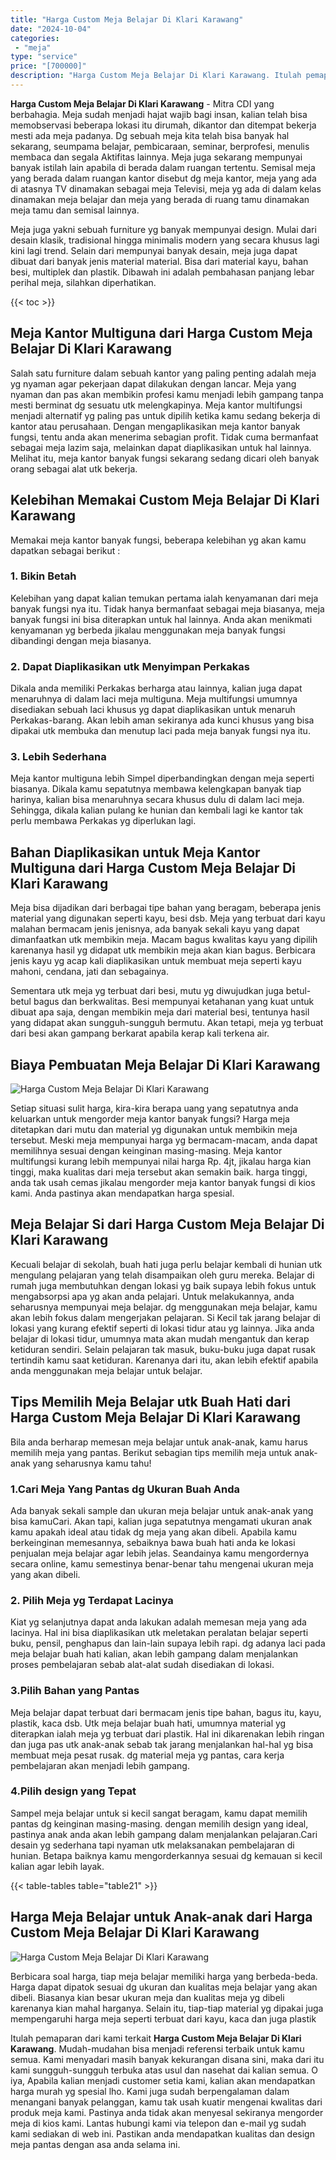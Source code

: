 ```yaml
---
title: "Harga Custom Meja Belajar Di Klari Karawang"
date: "2024-10-04"
categories:
 - "meja"
type: "service"
price: "[700000]"
description: "Harga Custom Meja Belajar Di Klari Karawang. Itulah pemaparan dari kami terkait **Harga Custom Meja Belajar Di Klari Karawang**. Mudah-mudahan bisa menjadi r..."
---
```


**Harga Custom Meja Belajar Di Klari Karawang** - Mitra CDI yang berbahagia. Meja sudah menjadi hajat wajib bagi insan, kalian telah bisa memobservasi beberapa lokasi itu dirumah, dikantor dan ditempat bekerja mesti ada meja padanya. Dg sebuah meja kita telah bisa banyak hal sekarang, seumpama belajar, pembicaraan, seminar, berprofesi, menulis membaca dan segala Aktifitas lainnya. Meja juga sekarang mempunyai banyak istilah lain apabila di berada dalam ruangan tertentu. Semisal meja yang berada dalam ruangan kantor disebut dg meja kantor, meja yang ada di atasnya TV dinamakan sebagai meja Televisi, meja yg ada di dalam kelas dinamakan meja belajar dan meja yang berada di ruang tamu dinamakan meja tamu dan semisal lainnya.

Meja juga yakni sebuah furniture yg banyak mempunyai design. Mulai dari desain klasik, tradisional hingga minimalis modern yang secara khusus lagi kini lagi trend. Selain dari mempunyai banyak desain, meja juga dapat dibuat dari banyak jenis material material. Bisa dari material kayu, bahan besi, multiplek dan plastik. Dibawah ini adalah pembahasan panjang lebar perihal meja, silahkan diperhatikan.

{{< toc >}}

## Meja Kantor Multiguna dari Harga Custom Meja Belajar Di Klari Karawang

Salah satu furniture dalam sebuah kantor yang paling penting adalah meja yg nyaman agar pekerjaan dapat dilakukan dengan lancar. Meja yang nyaman dan pas akan membikin profesi kamu menjadi lebih gampang tanpa mesti berminat dg sesuatu utk melengkapinya. Meja kantor multifungsi menjadi alternatif yg paling pas untuk dipilih ketika kamu sedang bekerja di kantor atau perusahaan. Dengan mengaplikasikan meja kantor banyak fungsi, tentu anda akan menerima sebagian profit. Tidak cuma bermanfaat sebagai meja lazim saja, melainkan dapat diaplikasikan untuk hal lainnya. Melihat itu, meja kantor banyak fungsi sekarang sedang dicari oleh banyak orang sebagai alat utk bekerja.

## Kelebihan Memakai Custom Meja Belajar Di Klari Karawang

Memakai meja kantor banyak fungsi, beberapa kelebihan yg akan kamu dapatkan sebagai berikut :

### 1\. Bikin Betah

Kelebihan yang dapat kalian temukan pertama ialah kenyamanan dari meja banyak fungsi nya itu. Tidak hanya bermanfaat sebagai meja biasanya, meja banyak fungsi ini bisa diterapkan untuk hal lainnya. Anda akan menikmati kenyamanan yg berbeda jikalau menggunakan meja banyak fungsi dibandingi dengan meja biasanya.

### 2\. Dapat Diaplikasikan utk Menyimpan Perkakas

Dikala anda memiliki Perkakas berharga atau lainnya, kalian juga dapat menaruhnya di dalam laci meja multiguna. Meja multifungsi umumnya disediakan sebuah laci khusus yg dapat diaplikasikan untuk menaruh Perkakas-barang. Akan lebih aman sekiranya ada kunci khusus yang bisa dipakai utk membuka dan menutup laci pada meja banyak fungsi nya itu.

### 3\. Lebih Sederhana

Meja kantor multiguna lebih Simpel diperbandingkan dengan meja seperti biasanya. Dikala kamu sepatutnya membawa kelengkapan banyak tiap harinya, kalian bisa menaruhnya secara khusus dulu di dalam laci meja. Sehingga, dikala kalian pulang ke hunian dan kembali lagi ke kantor tak perlu membawa Perkakas yg diperlukan lagi.

## Bahan Diaplikasikan untuk Meja Kantor Multiguna dari Harga Custom Meja Belajar Di Klari Karawang

Meja bisa dijadikan dari berbagai tipe bahan yang beragam, beberapa jenis material yang digunakan seperti kayu, besi dsb. Meja yang terbuat dari kayu malahan bermacam jenis jenisnya, ada banyak sekali kayu yang dapat dimanfaatkan utk membikin meja. Macam bagus kwalitas kayu yang dipilih karenanya hasil yg didapat utk membikin meja akan kian bagus. Berbicara jenis kayu yg acap kali diaplikasikan untuk membuat meja seperti kayu mahoni, cendana, jati dan sebagainya.

Sementara utk meja yg terbuat dari besi, mutu yg diwujudkan juga betul-betul bagus dan berkwalitas. Besi mempunyai ketahanan yang kuat untuk dibuat apa saja, dengan membikin meja dari material besi, tentunya hasil yang didapat akan sungguh-sungguh bermutu. Akan tetapi, meja yg terbuat dari besi akan gampang berkarat apabila kerap kali terkena air.

## Biaya Pembuatan Meja Belajar Di Klari Karawang

![Harga Custom Meja Belajar Di Klari Karawang](/images/meja/meja-dewasa-007.jpg)

Setiap situasi sulit harga, kira-kira berapa uang yang sepatutnya anda keluarkan untuk mengorder meja kantor banyak fungsi? Harga meja ditetapkan dari mutu dan material yg digunakan untuk membikin meja tersebut. Meski meja mempunyai harga yg bermacam-macam, anda dapat memilihnya sesuai dengan keinginan masing-masing. Meja kantor multifungsi kurang lebih mempunyai nilai harga Rp. 4jt, jikalau harga kian tinggi, maka kualitas dari meja tersebut akan semakin baik. harga tinggi, anda tak usah cemas jikalau mengorder meja kantor banyak fungsi di kios kami. Anda pastinya akan mendapatkan harga spesial.

## Meja Belajar Si dari Harga Custom Meja Belajar Di Klari Karawang

Kecuali belajar di sekolah, buah hati juga perlu belajar kembali di hunian utk mengulang pelajaran yang telah disampaikan oleh guru mereka. Belajar di rumah juga membutuhkan dengan lokasi yg baik supaya lebih fokus untuk mengabsorpsi apa yg akan anda pelajari. Untuk melakukannya, anda seharusnya mempunyai meja belajar. dg menggunakan meja belajar, kamu akan lebih fokus dalam mengerjakan pelajaran. Si Kecil tak jarang belajar di lokasi yang kurang efektif seperti di lokasi tidur atau yg lainnya. Jika anda belajar di lokasi tidur, umumnya mata akan mudah mengantuk dan kerap ketiduran sendiri. Selain pelajaran tak masuk, buku-buku juga dapat rusak tertindih kamu saat ketiduran. Karenanya dari itu, akan lebih efektif apabila anda menggunakan meja belajar untuk belajar.

## Tips Memilih Meja Belajar utk Buah Hati dari Harga Custom Meja Belajar Di Klari Karawang

Bila anda berharap memesan meja belajar untuk anak-anak, kamu harus memilih meja yang pantas. Berikut sebagian tips memilih meja untuk anak-anak yang seharusnya kamu tahu!

### 1.Cari Meja Yang Pantas dg Ukuran Buah Anda

Ada banyak sekali sample dan ukuran meja belajar untuk anak-anak yang bisa kamuCari. Akan tapi, kalian juga sepatutnya mengamati ukuran anak kamu apakah ideal atau tidak dg meja yang akan dibeli. Apabila kamu berkeinginan memesannya, sebaiknya bawa buah hati anda ke lokasi penjualan meja belajar agar lebih jelas. Seandainya kamu mengordernya secara online, kamu semestinya benar-benar tahu mengenai ukuran meja yang akan dibeli.

### 2\. Pilih Meja yg Terdapat Lacinya

Kiat yg selanjutnya dapat anda lakukan adalah memesan meja yang ada lacinya. Hal ini bisa diaplikasikan utk meletakan peralatan belajar seperti buku, pensil, penghapus dan lain-lain supaya lebih rapi. dg adanya laci pada meja belajar buah hati kalian, akan lebih gampang dalam menjalankan proses pembelajaran sebab alat-alat sudah disediakan di lokasi.

### 3.Pilih Bahan yang Pantas

Meja belajar dapat terbuat dari bermacam jenis tipe bahan, bagus itu, kayu, plastik, kaca dsb. Utk meja belajar buah hati, umumnya material yg diterapkan ialah meja yg terbuat dari plastik. Hal ini dikarenakan lebih ringan dan juga pas utk anak-anak sebab tak jarang menjalankan hal-hal yg bisa membuat meja pesat rusak. dg material meja yg pantas, cara kerja pembelajaran akan menjadi lebih gampang.

### 4.Pilih design yang Tepat

Sampel meja belajar untuk si kecil sangat beragam, kamu dapat memilih pantas dg keinginan masing-masing. dengan memilih design yang ideal, pastinya anak anda akan lebih gampang dalam menjalankan pelajaran.Cari desain yg sederhana tapi nyaman utk melaksanakan pembelajaran di hunian. Betapa baiknya kamu mengorderkannya sesuai dg kemauan si kecil kalian agar lebih layak.

{{< table-tables table="table21" >}}

## Harga Meja Belajar untuk Anak-anak dari Harga Custom Meja Belajar Di Klari Karawang

![Harga Custom Meja Belajar Di Klari Karawang](/images/meja/meja-anak-005.jpg)

Berbicara soal harga, tiap meja belajar memiliki harga yang berbeda-beda. Harga dapat dipatok sesuai dg ukuran dan kualitas meja belajar yang akan dibeli. Biasanya kian besar ukuran meja dan kualitas meja yg dibeli karenanya kian mahal harganya. Selain itu, tiap-tiap material yg dipakai juga mempengaruhi harga meja seperti terbuat dari kayu, kaca dan juga plastik

Itulah pemaparan dari kami terkait **Harga Custom Meja Belajar Di Klari Karawang**. Mudah-mudahan bisa menjadi referensi terbaik untuk kamu semua. Kami menyadari masih banyak kekurangan disana sini, maka dari itu kami sungguh-sungguh terbuka atas usul dan nasehat dai kalian semua. O iya, Apabila kalian menjadi customer setia kami, kalian akan mendapatkan harga murah yg spesial lho. Kami juga sudah berpengalaman dalam menangani banyak pelanggan, kamu tak usah kuatir mengenai kwalitas dari produk meja kami. Pastinya anda tidak akan menyesal sekiranya mengorder meja di kios kami. Lantas hubungi kami via telepon dan e-mail yg sudah kami sediakan di web ini. Pastikan anda mendapatkan kualitas dan design meja pantas dengan asa anda selama ini.
